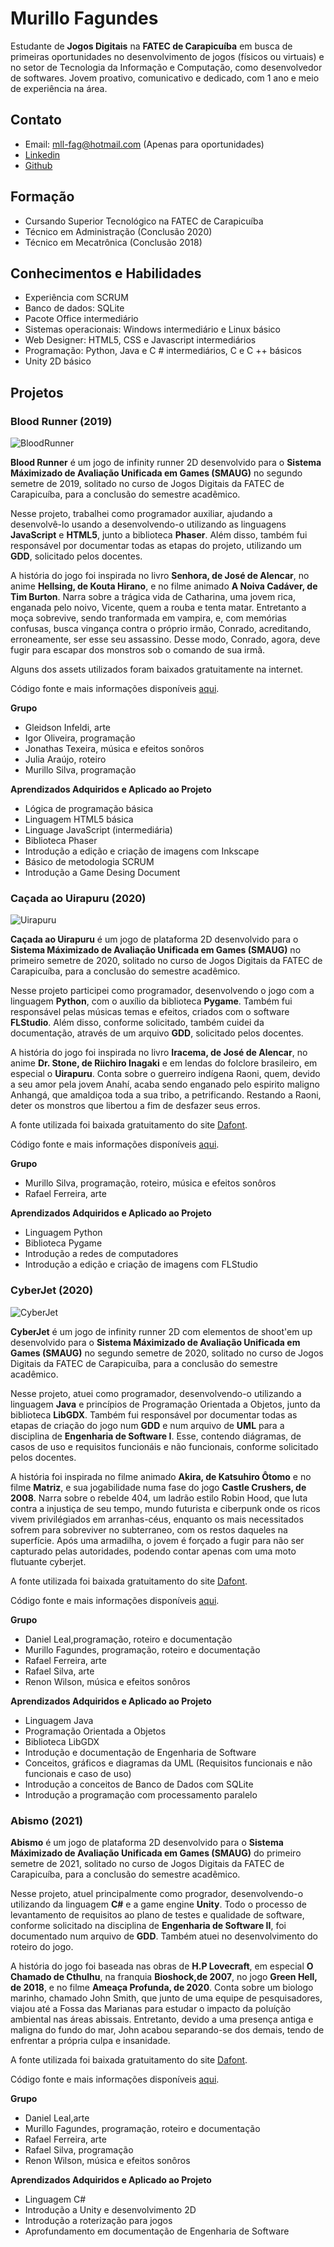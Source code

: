 # Murillo Fagundes

Estudante de **Jogos Digitais** na **FATEC de Carapicuíba** em busca de primeiras oportunidades no desenvolvimento de jogos (físicos ou virtuais) e no setor de Tecnologia da Informação e Computação, como desenvolvedor de softwares. Jovem proativo, comunicativo e dedicado, com 1 ano e meio de experiência na área.



## Contato
- Email: mll-fag@hotmail.com (Apenas para oportunidades)
- [Linkedin](https://www.linkedin.com/in/murillo-fagundes-296105179/)
- [Github](https://github.com/MurilloFagundesAS)



## Formação
- Cursando Superior Tecnológico na FATEC de Carapicuíba
- Técnico em Administração (Conclusão 2020)
- Técnico em Mecatrônica (Conclusão 2018)



## Conhecimentos e Habilidades
- Experiência com SCRUM
- Banco de dados: SQLite
- Pacote Office intermediário
- Sistemas operacionais: Windows intermediário e Linux básico
- Web Designer: HTML5, CSS e Javascript intermediários
- Programação: Python, Java e C # intermediários, C e C ++ básicos
- Unity 2D básico



## Projetos

### Blood Runner (2019)

![BloodRunner](https://github.com/MurilloFagundesAS/MurilloFagundesAS.github.io/blob/main/Imagens/BloodRunner.png "Blood Runner (2019)")

  **Blood Runner** é um jogo de infinity runner 2D desenvolvido para o **Sistema Máximizado de Avaliação Unificada em Games (SMAUG)** no segundo semetre de 2019, solitado no curso de Jogos Digitais da FATEC de Carapicuíba, para a conclusão do semestre acadêmico.
  
  Nesse projeto, trabalhei como programador auxiliar, ajudando a desenvolvê-lo usando a desenvolvendo-o utilizando as linguagens **JavaScript** e **HTML5**, junto a biblioteca **Phaser**. Além disso, também fui responsável por documentar todas as etapas do projeto, utilizando um **GDD**, solicitado pelos docentes.
  
  A história do jogo foi inspirada no livro **Senhora, de José de Alencar**, no anime **Hellsing, de Kouta Hirano**, e no filme animado **A Noiva Cadáver, de Tim Burton**. Narra sobre a trágica vida de Catharina, uma jovem rica, enganada pelo noivo, Vicente, quem a rouba e tenta matar. Entretanto a moça sobrevive, sendo tranformada em vampira, e, com memórias confusas, busca vingança contra o próprio irmão, Conrado, acreditando, erroneamente, ser esse seu assassino. Desse modo, Conrado, agora, deve fugir para escapar dos monstros sob o comando de sua irmã.

  Alguns dos assets utilizados foram baixados gratuitamente na internet.

  Código fonte e mais informações disponíveis [aqui](https://github.com/MurilloFagundesAS/Smaug-2019-2).

**Grupo**
- Gleidson Infeldi, arte
- Igor Oliveira, programação
- Jonathas Texeira, música e efeitos sonôros
- Julia Araújo, roteiro
- Murillo Silva, programação

**Aprendizados Adquiridos e Aplicado ao Projeto**
- Lógica de programação básica
- Linguagem HTML5 básica
- Linguage JavaScript (intermediária)
- Biblioteca Phaser
- Introdução a edição e criação de imagens com Inkscape
- Básico de metodologia SCRUM
- Introdução a Game Desing Document


### Caçada ao Uirapuru (2020)

![Uirapuru](https://github.com/MurilloFagundesAS/MurilloFagundesAS.github.io/blob/main/Imagens/Uirapuru.jpg "Caçada ao Uirapuru (2020)")

  **Caçada ao Uirapuru** é um jogo de plataforma 2D desenvolvido para o **Sistema Máximizado de Avaliação Unificada em Games (SMAUG)** no primeiro semetre de 2020, solitado no curso de Jogos Digitais da FATEC de Carapicuíba, para a conclusão do semestre acadêmico.
  
  Nesse projeto participei como programador, desenvolvendo o jogo com a linguagem **Python**, com o auxílio da biblioteca **Pygame**. Também fui responsável pelas músicas temas e efeitos, criados com o software **FLStudio**. Além disso, conforme solicitado, também cuidei da documentação, através de um arquivo **GDD**, solicitado pelos docentes.
  
  A história do jogo foi inspirada no livro **Iracema, de José de Alencar**, no anime **Dr. Stone, de Riichiro Inagaki** e em lendas do folclore brasileiro, em especial o **Uirapuru**. Conta sobre o guerreiro indígena Raoni, quem, devido a seu amor pela jovem Anahí, acaba sendo enganado pelo espirito maligno Anhangá, que amaldiçoa toda a sua tribo, a petrificando. Restando a Raoni, deter os monstros que libertou a fim de desfazer seus erros.

  A fonte utilizada foi baixada gratuitamento do site [Dafont](https://www.dafont.com/pt/).

  Código fonte e mais informações disponíveis [aqui](https://github.com/MurilloFagundesAS/SMAUG-2020-1).

**Grupo**
- Murillo Silva, programação, roteiro, música e efeitos sonôros
- Rafael Ferreira, arte

**Aprendizados Adquiridos e Aplicado ao Projeto**
- Linguagem Python
- Biblioteca Pygame
- Introdução a redes de computadores
- Introdução a edição e criação de imagens com FLStudio


### CyberJet (2020)

![CyberJet](https://github.com/MurilloFagundesAS/MurilloFagundesAS.github.io/blob/main/Imagens/CyberJet.jpg "CyberJet (2020)")

  **CyberJet** é um jogo de infinity runner 2D com elementos de shoot'em up desenvolvido para o **Sistema Máximizado de Avaliação Unificada em Games (SMAUG)** no segundo semetre de 2020, solitado no curso de Jogos Digitais da FATEC de Carapicuíba, para a conclusão do semestre acadêmico.
  
  Nesse projeto, atuei como programador, desenvolvendo-o utilizando a linguagem **Java** e princípios de Programação Orientada a Objetos, junto da biblioteca **LibGDX**. Também fui responsável por documentar todas as etapas de criação do jogo num **GDD** e num arquivo de **UML** para a disciplina de **Engenharia de Software I**. Esse, contendo diágramas, de casos de uso e requisitos funcionáis e não funcionais, conforme solicitado pelos docentes.
  
  A história foi inspirada no filme animado **Akira, de Katsuhiro Ôtomo** e no filme **Matriz**, e sua jogabilidade numa fase do jogo **Castle Crushers, de 2008**. Narra sobre o rebelde 404, um ladrão estilo Robin Hood, que luta contra a injustiça de seu tempo, mundo futurista e ciberpunk onde os ricos vivem privilégiados em arranhas-céus, enquanto os mais necessitados sofrem para sobreviver no subterraneo, com os restos daqueles na superfície. Após uma armadilha, o jovem é forçado a fugir para não ser capturado pelas autoridades, podendo contar apenas com uma moto flutuante cyberjet.
  
  A fonte utilizada foi baixada gratuitamento do site [Dafont](https://www.dafont.com/pt/).
  
  Código fonte e mais informações disponíveis [aqui](https://github.com/MurilloFagundesAS/SMAUG-2020-2).

**Grupo**
- Daniel Leal,programação, roteiro e documentação
- Murillo Fagundes, programação, roteiro e documentação
- Rafael Ferreira, arte
- Rafael Silva, arte
- Renon Wilson, música e efeitos sonôros

**Aprendizados Adquiridos e Aplicado ao Projeto**
- Linguagem Java
- Programação Orientada a Objetos
- Biblioteca LibGDX
- Introdução e documentação de Engenharia de Software
- Conceitos, gráficos e diagramas da UML (Requisitos funcionais e não funcionais e caso de uso)
- Introdução a conceitos de Banco de Dados com SQLite
- Introdução a programação com processamento paralelo


### Abismo (2021)

  **Abismo** é um jogo de plataforma 2D desenvolvido para o **Sistema Máximizado de Avaliação Unificada em Games (SMAUG)** do primeiro semetre de 2021, solitado no curso de Jogos Digitais da FATEC de Carapicuíba, para a conclusão do semestre acadêmico.
  
  Nesse projeto, atuel principalmente como progrador, desenvolvendo-o utilizando da linguagem **C#** e a game engine **Unity**. Todo o processo de levantamento de requisitos ao plano de testes e qualidade de software, conforme solicitado na disciplina de **Engenharia de Software II**, foi documentado num arquivo de **GDD**. Também atuei no desenvolvimento do roteiro do jogo.
  
   A história do jogo foi baseada nas obras de **H.P Lovecraft**, em especial **O Chamado de Cthulhu**, na franquia **Bioshock,de 2007**, no jogo **Green Hell, de 2018**, e no filme **Ameaça Profunda, de 2020**. Conta sobre um biologo marinho, chamado John Smith, que junto de uma equipe de pesquisadores, viajou até a Fossa das Marianas para estudar o impacto da poluíção ambiental nas áreas abissais. Entretanto, devido a uma presença antiga e maligna do fundo do mar, John acabou separando-se dos demais, tendo de enfrentar a própria culpa e insanidade.
   
  A fonte utilizada foi baixada gratuitamento do site [Dafont](https://www.dafont.com/pt/).
  
  Código fonte e mais informações disponíveis [aqui](https://github.com/MurilloFagundesAS/SMAUG-2020-2).
  
 **Grupo**
- Daniel Leal,arte
- Murillo Fagundes, programação, roteiro e documentação
- Rafael Ferreira, arte
- Rafael Silva, programação
- Renon Wilson, música e efeitos sonôros

**Aprendizados Adquiridos e Aplicado ao Projeto**
- Linguagem C#
- Introdução a Unity e desenvolvimento 2D
- Introdução a roterização para jogos
- Aprofundamento em documentação de Engenharia de Software
